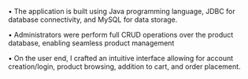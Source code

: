 • The application is built using Java programming language, JDBC for database connectivity, and MySQL for data
storage.

• Administrators were perform full CRUD operations over the product database, enabling seamless product
management

• On the user end, I crafted an intuitive interface allowing for account creation/login, product browsing, addition to
cart, and order placement.

